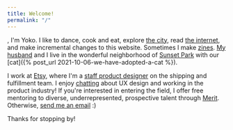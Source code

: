 ```yaml
---
title: Welcome!
permalink: "/"
---
```


<span id="random-greeting"></span>, I'm Yoko. I like to dance, cook and eat, explore [the city](/nyc-guide), read [the internet](https://twitter.com/yokogoesplorin), and make incremental changes to this website. Sometimes I make [zines](/zine). [My husband](https://kiwimonk.com) and I live in the wonderful neighborhood of [Sunset Park](https://en.wikipedia.org/wiki/Sunset_Park,_Brooklyn) with our [cat]({% post_url 2021-10-06-we-have-adopted-a-cat %}). 

I work at [Etsy](https://etsy.com), where I'm a [staff product designer](https://www.linkedin.com/in/yokodotcool/) on the shipping and fulfillment team. I enjoy [chatting](https://blog.get-merit.com/office-hours-with-yoko-sakao-ohama/) about UX design and working in the product industry! If you're interested in entering the field, I offer free mentoring to diverse, underrepresented, prospective talent through [Merit](https://www.get-merit.com/p/yoko-sakao-ohama). Otherwise, [send me an email](mailto:ysohama+site@gmail.com) :) 

Thanks for stopping by! 

<script type="text/javascript">insertGreeting();</script>